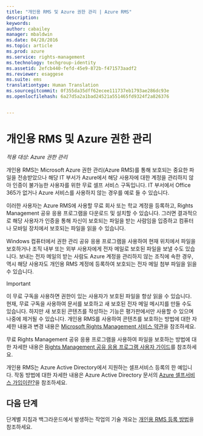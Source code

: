 ```yaml
---
title: "개인용 RMS 및 Azure 권한 관리 | Azure RMS"
description: 
keywords: 
author: cabailey
manager: mbaldwin
ms.date: 04/28/2016
ms.topic: article
ms.prod: azure
ms.service: rights-management
ms.technology: techgroup-identity
ms.assetid: 2efcb440-fefd-45e9-872b-f471573aadf2
ms.reviewer: esaggese
ms.suite: ems
translationtype: Human Translation
ms.sourcegitcommit: 0f355da35dff62ecee111737eb1793ae286dc93e
ms.openlocfilehash: 6a27d5a2a1bad24521a551465fd9324f2a826376


---
```


# 개인용 RMS 및 Azure 권한 관리

*적용 대상: Azure 권한 관리*

개인용 RMS는 Microsoft Azure 권한 관리(Azure RMS)를 통해 보호되는 중요한 파일을 전송받았으나 해당 IT 부서가 Azure에서 해당 사용자에 대한 계정을 관리하지 않아 인증이 불가능한 사용자를 위한 무료 셀프 서비스 구독입니다. IT 부서에서 Office 365가 없거나 Azure 서비스를 사용하지 않는 경우를 예로 들 수 있습니다.

이러한 사용자는 Azure RMS에 사용할 무료 회사 또는 학교 계정을 등록하고, Rights Management 공유 응용 프로그램을 다운로드 및 설치할 수 있습니다. 그러면 결과적으로 해당 사용자가 인증을 통해 자신이 보호되는 파일을 받는 사람임을 입증하고 컴퓨터나 모바일 장치에서 보호되는 파일을 읽을 수 있습니다.

Windows 컴퓨터에서 권한 관리 공유 응용 프로그램을 사용하여 현재 위치에서 파일을 보호하거나 조직 내부 또는 외부 사용자에게 전자 메일로 보호된 파일을 보낼 수도 있습니다. 보내는 전자 메일의 받는 사람도 Azure 계정을 관리하지 않는 조직에 속한 경우, 역시 해당 사용자도 개인용 RMS 계정에 등록하여 보호되는 전자 메일 첨부 파일을 읽을 수 있습니다.

> [!IMPORTANT]
> 이 무료 구독을 사용하면 권한이 있는 사용자가 보호된 파일을 항상 읽을 수 있습니다. 현재, 무료 구독을 사용하여 문서를 보호하고 새 보호된 전자 메일 메시지를 만들 수도 있습니다. 하지만 새 보호된 콘텐츠를 작성하는 기능은 평가판에서만 사용할 수 있으며 나중에 제거될 수 있습니다. 개인용 RMS를 사용하여 콘텐츠를 보호하는 방법에 대한 자세한 내용과 변경 내용은 [Microsoft Rights Management 서비스 약관](https://portal.aadrm.com/Legal/Service)을 참조하세요.

무료 Rights Management 공유 응용 프로그램을 사용하여 파일을 보호하는 방법에 대한 자세한 내용은 [Rights Management 공유 응용 프로그램 사용자 가이드](../rms-client/sharing-app-user-guide.md)를 참조하세요.

개인용 RMS는 Azure Active Directory에서 지원하는 셀프서비스 등록의 한 예입니다. 작동 방법에 대한 자세한 내용은 Azure Active Directory 문서의 [Azure 셀프서비스 가입이란?](/active-directory/active-directory-self-service-signup)을 참조하세요. 

## 다음 단계
단계별 지침과 백그라운드에서 발생하는 작업의 기술 개요는 [개인용 RMS 등록 방법](rms-for-individuals-user-sign-up.md)을 참조하세요. 




<!--HONumber=Jun16_HO4-->


